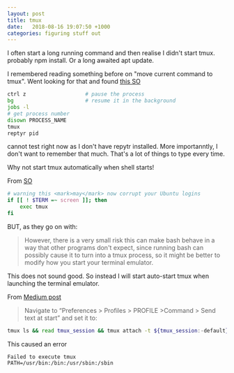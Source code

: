 ```yaml
---
layout: post
title: tmux
date:   2018-08-16 19:07:50 +1000
categories: figuring stuff out
---
```


I often start a long running command and then realise I didn't start tmux.
probably npm install. Or a long awaited apt update.

I remembered reading something before on "move current command to tmux".
Went looking for that and found [this SO](https://superuser.com/a/748494/720701)

```sh
ctrl z                   # pause the process
bg                       # resume it in the background
jobs -l
# get process number
disown PROCESS_NAME
tmux
reptyr pid
```

cannot test right now as I don't have repytr installed. More importanntly, I don't
want to remember that much. That's a lot of things to type every time.

Why not start tmux automatically when shell starts!

From [SO](https://stackoverflow.com/a/11069117/4423351)

```sh
# warning this <mark>may</mark> now corrupt your Ubuntu logins
if [[ ! $TERM =~ screen ]]; then
    exec tmux
fi
```

BUT, as they go on with:

> However, there is a very small risk this can make bash behave in a way that other programs don't expect, since running bash can possibly cause it to turn into a tmux process, so it might be better to modify how you start your terminal emulator.

This does not sound good. So instead I will start auto-start tmux when launching the terminal emulator.

From [Medium post](https://medium.com/@sasom/auto-starting-tmux-in-iterm2-4276182d452a)

> Navigate to “Preferences > Profiles > PROFILE >Command > Send text at start” and set it to:

```sh
tmux ls && read tmux_session && tmux attach -t ${tmux_session:-default} || tmux new -s ${tmux_session:-default}
```

This caused an error

```
Failed to execute tmux
PATH=/usr/bin:/bin:/usr/sbin:/sbin
```



